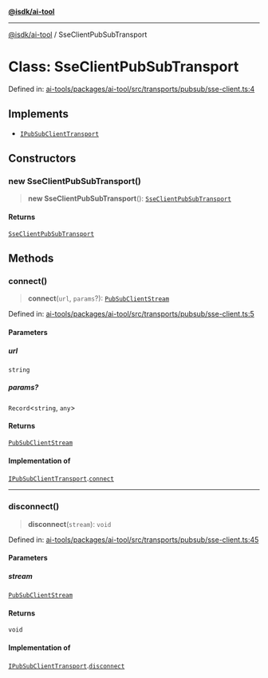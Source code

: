 [**@isdk/ai-tool**](../README.md)

***

[@isdk/ai-tool](../globals.md) / SseClientPubSubTransport

# Class: SseClientPubSubTransport

Defined in: [ai-tools/packages/ai-tool/src/transports/pubsub/sse-client.ts:4](https://github.com/isdk/ai-tool.js/blob/a24331161aecd2d7bbd8dc9f9cd3d984871261cb/src/transports/pubsub/sse-client.ts#L4)

## Implements

- [`IPubSubClientTransport`](../interfaces/IPubSubClientTransport.md)

## Constructors

### new SseClientPubSubTransport()

> **new SseClientPubSubTransport**(): [`SseClientPubSubTransport`](SseClientPubSubTransport.md)

#### Returns

[`SseClientPubSubTransport`](SseClientPubSubTransport.md)

## Methods

### connect()

> **connect**(`url`, `params`?): [`PubSubClientStream`](../interfaces/PubSubClientStream.md)

Defined in: [ai-tools/packages/ai-tool/src/transports/pubsub/sse-client.ts:5](https://github.com/isdk/ai-tool.js/blob/a24331161aecd2d7bbd8dc9f9cd3d984871261cb/src/transports/pubsub/sse-client.ts#L5)

#### Parameters

##### url

`string`

##### params?

`Record`\<`string`, `any`\>

#### Returns

[`PubSubClientStream`](../interfaces/PubSubClientStream.md)

#### Implementation of

[`IPubSubClientTransport`](../interfaces/IPubSubClientTransport.md).[`connect`](../interfaces/IPubSubClientTransport.md#connect)

***

### disconnect()

> **disconnect**(`stream`): `void`

Defined in: [ai-tools/packages/ai-tool/src/transports/pubsub/sse-client.ts:45](https://github.com/isdk/ai-tool.js/blob/a24331161aecd2d7bbd8dc9f9cd3d984871261cb/src/transports/pubsub/sse-client.ts#L45)

#### Parameters

##### stream

[`PubSubClientStream`](../interfaces/PubSubClientStream.md)

#### Returns

`void`

#### Implementation of

[`IPubSubClientTransport`](../interfaces/IPubSubClientTransport.md).[`disconnect`](../interfaces/IPubSubClientTransport.md#disconnect)
